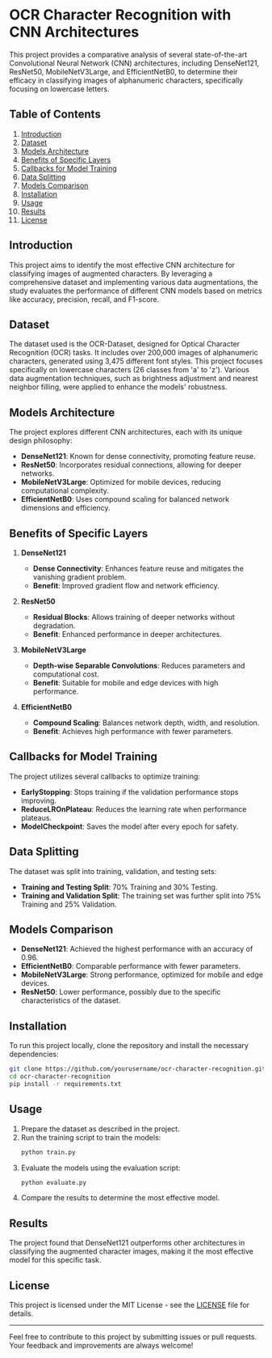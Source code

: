 # OCR Character Recognition with CNN Architectures

This project provides a comparative analysis of several state-of-the-art Convolutional Neural Network (CNN) architectures, including DenseNet121, ResNet50, MobileNetV3Large, and EfficientNetB0, to determine their efficacy in classifying images of alphanumeric characters, specifically focusing on lowercase letters.

## Table of Contents
1. [Introduction](#introduction)
2. [Dataset](#dataset)
3. [Models Architecture](#models-architecture)
4. [Benefits of Specific Layers](#benefits-of-specific-layers)
5. [Callbacks for Model Training](#callbacks-for-model-training)
6. [Data Splitting](#data-splitting)
7. [Models Comparison](#models-comparison)
8. [Installation](#installation)
9. [Usage](#usage)
10. [Results](#results)
11. [License](#license)

## Introduction
This project aims to identify the most effective CNN architecture for classifying images of augmented characters. By leveraging a comprehensive dataset and implementing various data augmentations, the study evaluates the performance of different CNN models based on metrics like accuracy, precision, recall, and F1-score.

## Dataset
The dataset used is the OCR-Dataset, designed for Optical Character Recognition (OCR) tasks. It includes over 200,000 images of alphanumeric characters, generated using 3,475 different font styles. This project focuses specifically on lowercase characters (26 classes from 'a' to 'z'). Various data augmentation techniques, such as brightness adjustment and nearest neighbor filling, were applied to enhance the models' robustness.

## Models Architecture
The project explores different CNN architectures, each with its unique design philosophy:
- **DenseNet121**: Known for dense connectivity, promoting feature reuse.
- **ResNet50**: Incorporates residual connections, allowing for deeper networks.
- **MobileNetV3Large**: Optimized for mobile devices, reducing computational complexity.
- **EfficientNetB0**: Uses compound scaling for balanced network dimensions and efficiency.

## Benefits of Specific Layers
1. **DenseNet121**
   - **Dense Connectivity**: Enhances feature reuse and mitigates the vanishing gradient problem.
   - **Benefit**: Improved gradient flow and network efficiency.

2. **ResNet50**
   - **Residual Blocks**: Allows training of deeper networks without degradation.
   - **Benefit**: Enhanced performance in deeper architectures.

3. **MobileNetV3Large**
   - **Depth-wise Separable Convolutions**: Reduces parameters and computational cost.
   - **Benefit**: Suitable for mobile and edge devices with high performance.

4. **EfficientNetB0**
   - **Compound Scaling**: Balances network depth, width, and resolution.
   - **Benefit**: Achieves high performance with fewer parameters.

## Callbacks for Model Training
The project utilizes several callbacks to optimize training:
- **EarlyStopping**: Stops training if the validation performance stops improving.
- **ReduceLROnPlateau**: Reduces the learning rate when performance plateaus.
- **ModelCheckpoint**: Saves the model after every epoch for safety.

## Data Splitting
The dataset was split into training, validation, and testing sets:
- **Training and Testing Split**: 70% Training and 30% Testing.
- **Training and Validation Split**: The training set was further split into 75% Training and 25% Validation.

## Models Comparison
- **DenseNet121**: Achieved the highest performance with an accuracy of 0.96.
- **EfficientNetB0**: Comparable performance with fewer parameters.
- **MobileNetV3Large**: Strong performance, optimized for mobile and edge devices.
- **ResNet50**: Lower performance, possibly due to the specific characteristics of the dataset.

## Installation
To run this project locally, clone the repository and install the necessary dependencies:
```bash
git clone https://github.com/yourusername/ocr-character-recognition.git
cd ocr-character-recognition
pip install -r requirements.txt
```

## Usage
1. Prepare the dataset as described in the project.
2. Run the training script to train the models:
   ```bash
   python train.py
   ```
3. Evaluate the models using the evaluation script:
   ```bash
   python evaluate.py
   ```
4. Compare the results to determine the most effective model.

## Results
The project found that DenseNet121 outperforms other architectures in classifying the augmented character images, making it the most effective model for this specific task.

## License
This project is licensed under the MIT License - see the [LICENSE](LICENSE) file for details.

---

Feel free to contribute to this project by submitting issues or pull requests. Your feedback and improvements are always welcome!
